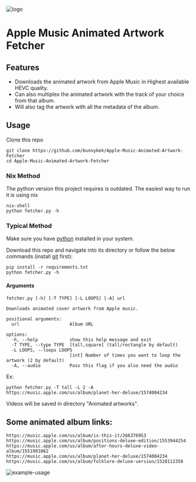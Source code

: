 ![logo](https://github.com/Furret-png/Apple-Music-Animated-Artwork-Fetcher/assets/logo.webp "logo")
# Apple Music Animated Artwork Fetcher
## Features

- Downloads the animated artwork from Apple Music in Highest available HEVC quality.
- Can also multiplex the animated artwork with the track of your choice from that album.
- Will also tag the artwork with all the metadata of the album.

## Usage
Clone this repo
```
git clone https://github.com/bunnykek/Apple-Music-Animated-Artwork-Fetcher
cd Apple-Music-Animated-Artwork-Fetcher
```
### Nix Method

The python version this project requires is outdated. The easiest way to run it is using nix
```
nix-shell
python fetcher.py -h
```

### Typical Method

Make sure you have [python](https://www.python.org/ "python") installed in your system.

Download this repo and navigate into its directory or follow the below commands (install [git](https://git-scm.com/) first):

```
pip install -r requirements.txt
python fetcher.py -h
```

#### Arguments
```
fetcher.py [-h] [-T TYPE] [-L LOOPS] [-A] url

Downloads animated cover artwork from Apple music.

positional arguments:
  url                   Album URL

options:
  -h, --help            show this help message and exit
  -T TYPE, --type TYPE  [tall,square] (tall/rectangle by default)
  -L LOOPS, --loops LOOPS
                        [int] Number of times you want to loop the artwork (2 by default)
  -A, --audio           Pass this flag if you also need the audio
```
Ex:
``` 
python fetcher.py -T tall -L 2 -A https://music.apple.com/us/album/planet-her-deluxe/1574004234
```

Videos will be saved in directory "Animated artworks".


## Some animated album links:
```
https://music.apple.com/us/album/is-this-it/266376953
https://music.apple.com/us/album/positions-deluxe-edition/1553944254
https://music.apple.com/us/album/after-hours-deluxe-video-album/1551901062
https://music.apple.com/us/album/planet-her-deluxe/1574004234
https://music.apple.com/us/album/folklore-deluxe-version/1528112358
```
![example-usage](https://github.com/Furret-png/Apple-Music-Animated-Artwork-Fetcher/assets/example-usage.png "example-usage")
